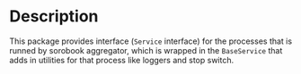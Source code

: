 # Description

This package provides interface (`Service` interface) for the processes that is runned by sorobook aggregator, which is wrapped in the `BaseService` that adds in utilities for that process like loggers and stop switch.
